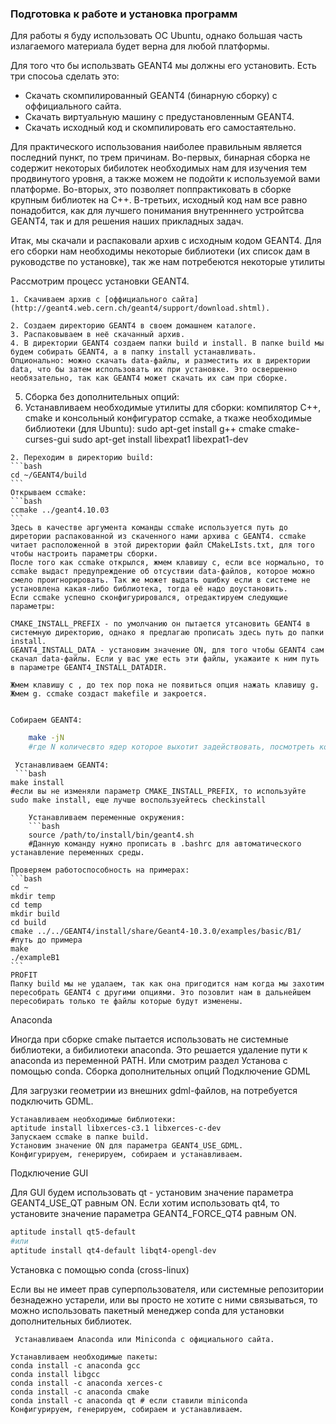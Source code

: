 ### Подготовка к работе и установка программ
Для работы я буду использовать ОС Ubuntu, однако большая часть излагаемого материала будет верна для любой платформы. 

Для того что бы использвать GEANT4 мы должны его установить. Есть три спосоьа сделать это:

* Скачать скомпилированный GEANT4 (бинарную сборку) с  оффициального сайта.
* Скачать виртуальную машину с предустановленным GEANT4.
* Скачать исходный код и скомпилировать его самостаятельно.

Для практического использования наиболее правильным является последний пункт, по трем причинам. Во-первых, бинарная сборка не содержит некоторых бибилотек необходимых нам для изучения тем продвинутого уровня, а также можем не подойти к используемой вами платформе. Во-вторых, это позволяет поппрактиковать в сборке крупным библиотек на C++. В-третьих, исходный код нам все равно понадобится, как для лучшего понимания внутренннего устройтсва GEANT4, так и для решения наших прикладных задач.

Итак, мы скачали и распаковали архив с исходным кодом GEANT4. Для его сборки нам необходимы некоторые библиотеки (их список дам в руководстве по установке), так же нам потребеются некоторые утилиты

Рассмотрим процесс установки GEANT4.

    1. Скачиваем архив с [оффициального сайта](http://geant4.web.cern.ch/geant4/support/download.shtml).

    2. Создаем директорию GEANT4 в своем домашнем каталоге.
    3. Распаковываем в неё скачанный архив.
    4. В директории GEANT4 создаем папки build и install. В папке build мы будем собирать GEANT4, а в папку install устанавливать.
    Опционально: можно скачать data-файлы, и разместить их в директории data, что бы затем использовать их при установке. Это освершенно необязательно, так как GEANT4 может скачать их сам при сборке.
    
  5. Сборка без дополнительных опций: 
   1. Устанавливаем необходимые утилиты для сборки: компилятор С++, cmake и консольный конфигуратор ccmake, а ткаже необходимые библиотеки (для Ubuntu):
    sudo apt-get install g++ cmake cmake-curses-gui
    sudo apt-get install libexpat1 libexpat1-dev
    
    2. Переходим в директорию build:
    ```bash
    cd ~/GEANT4/build
    ```
    Открываем ccmake:
    ```bash
    ccmake ../geant4.10.03
    ```
    Здесь в качестве аргумента команды ccmake используется путь до диретории распакованной из скаченного нами архива с GEANT4. ccmake читает расположенной в этой директории файл CMakeLIsts.txt, для того чтобы настроить параметры сборки.
    После того как ccmake открылся, жмем клавишу c, если все нормально, то ccmake выдаст предупреждение об отсуствии data-файлов, которое можно смело проигнорировать. Так же может выдать ошибку если в системе не установлена какая-либо библиотека, тогда её надо доустановить.
    Если ccmake успешно сконфигурировался, отредактируем следующие параметры:

    CMAKE_INSTALL_PREFIX - по умолчанию он пытается утсановить GEANT4 в системную директорию, однако я предлагаю прописать здесь путь до папки install.
    GEANT4_INSTALL_DATA - установим значение ON, для того чтобы GEANT4 сам скачал data-файлы. Если у вас уже есть эти файлы, укажаите к ним путь в параметре GEANT4_INSTALL_DATADIR.

    Жмем клавишу c , до тех пор пока не появиться опция нажать клавишу g. Жмем g. ccmake создаст makefile и закроется.


    Собираем GEANT4:
```bash
    make -jN
    #где N количесвто ядер которое выхотит задействовать, посмотреть количесвто ядер можно в htop (apt-get install htop)
```
     Устанавливаем GEANT4:
     ```bash
    make install
    #если вы не изменяли параметр CMAKE_INSTALL_PREFIX, то используйте sudo make install, еще лучше воспользуейтесь checkinstall
```
    Устанавливаем переменные окружения:
    ```bash
    source /path/to/install/bin/geant4.sh
    #Данную команду нужно прописать в .bashrc для автоматического устанавление переменных среды.
```
    Проверяем работоспособность на примерах:
    ```bash
    cd ~
    mkdir temp
    cd temp
    mkdir build
    cd build
    cmake ../../GEANT4/install/share/Geant4-10.3.0/examples/basic/B1/ #путь до примера
    make
    ./exampleB1
    ```
    PROFIT
    Папку build мы не удалаем, так как она пригодится нам когда мы захотим пересобрать GEANT4 с другими опциями. Это позовлит нам в дальнейшем пересобирать только те файлы которые будут изменены.

Anaconda

Иногда при сборке cmake пытается использовать не системные библиотеки, а бибилиотеки anaconda. Это решается удаление пути к anaconda из переменной PATH. Или смотрим раздел Установа с помощью conda.
Сборка дополнительных опций
Подключение GDML

Для загрузки геометрии из внешних gdml-файлов, на потребуется подключить GDML.

    Устанавливаем необходимые библиотеки:
    aptitude install libxerces-c3.1 libxerces-c-dev
    Запускаем ccmake в папке build.
    Установим значение ON для параметра GEANT4_USE_GDML.
    Конфигурируем, генерируем, собираем и устанавливаем.

Подключение GUI

Для GUI будем использовать qt - установим значение параметра GEANT4_USE_QT равным ON. Если хотим использовать qt4, то установите значение параметра  GEANT4_FORCE_QT4 равным  ON.
```bash
aptitude install qt5-default
#или
aptitude install qt4-default libqt4-opengl-dev
```
Установка с помощью conda (cross-linux)

Если вы не имеет прав суперпользователя, или системные репозитории безнадежно устарели, или вы просто не хотите с ними связываться, то можно использовать пакетный менеджер conda для установки дополнительных библиотек.

     Устанавливаем Anaconda или Miniconda c официального сайта.

    Устанавливаем необходимые пакеты:
    conda install -c anaconda gcc
    conda install libgcc
    conda install -c anaconda xerces-c
    conda install -c anaconda cmake
    conda install -c anaconda qt # если ставили miniconda
    Конфигурируем, генерируем, собираем и устанавливаем.





